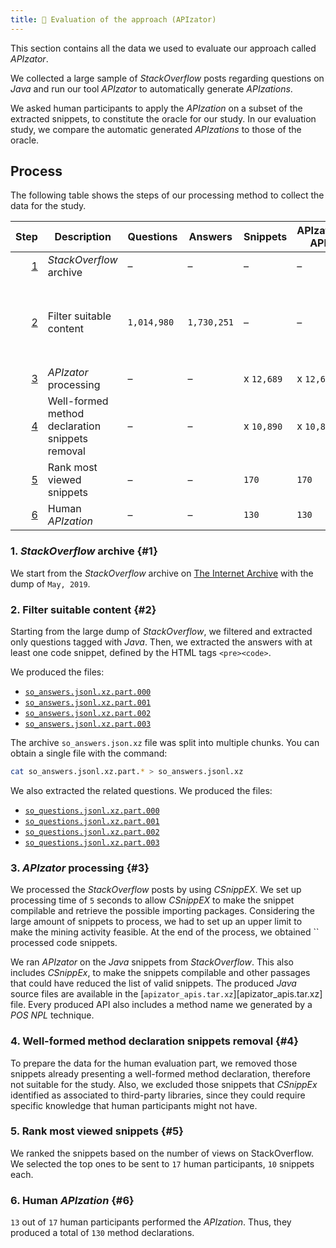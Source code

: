 ```yaml
---
title: 📝 Evaluation of the approach (APIzator)
---
```


This section contains all the data we used to evaluate our approach called *APIzator*.

We collected a large sample of *StackOverflow* posts regarding questions on *Java* and run our tool *APIzator* to automatically generate *APIzations*.
<!-- These complete examples are browsable in our tool. -->
We asked human participants to apply the *APIzation* on a subset of the extracted snippets, to constitute the oracle for our study.
In our evaluation study, we compare the automatic generated *APIzations* to those of the oracle.

[so_answers.jsonl.xz.part.000]: https://github.com/pasqualesalza/apization-temp-data/raw/master/study/so_answers.jsonl.xz.part.000
[so_answers.jsonl.xz.part.001]: https://github.com/pasqualesalza/apization-temp-data/raw/master/study/so_answers.jsonl.xz.part.001
[so_answers.jsonl.xz.part.002]: https://github.com/pasqualesalza/apization-temp-data/raw/master/study/so_answers.jsonl.xz.part.002
[so_answers.jsonl.xz.part.003]: https://github.com/pasqualesalza/apization-temp-data/raw/master/study/so_answers.jsonl.xz.part.003
[so_questions.jsonl.xz.part.000]: https://github.com/pasqualesalza/apization-temp-data/raw/master/study/so_questions.jsonl.xz.part.000
[so_questions.jsonl.xz.part.001]: https://github.com/pasqualesalza/apization-temp-data/raw/master/study/so_questions.jsonl.xz.part.001
[so_questions.jsonl.xz.part.002]: https://github.com/pasqualesalza/apization-temp-data/raw/master/study/so_questions.jsonl.xz.part.002
[so_questions.jsonl.xz.part.003]: https://github.com/pasqualesalza/apization-temp-data/raw/master/study/so_questions.jsonl.xz.part.003

## Process

The following table shows the steps of our processing method to collect the data for the study.

Step | Description | Questions | Answers | Snippets | APIzator-APIs | Human-APIs | Data
---: | --- | --- | --- | --- | --- | --- | ---
[1](#1) | *StackOverflow* archive | – | – | – | – | – | –
[2](#2) | Filter suitable content | `1,014,980` | `1,730,251` | – | – | – | [`so_answers.jsonl.xz.part.000`][so_answers.jsonl.xz.part.000] <br /> [`so_answers.jsonl.xz.part.001`][so_answers.jsonl.xz.part.001] <br /> [`so_answers.jsonl.xz.part.002`][so_answers.jsonl.xz.part.002] <br /> [`so_answers.jsonl.xz.part.003`][so_answers.jsonl.xz.part.003] <br /> [`so_questions.jsonl.xz.part.000`][so_questions.jsonl.xz.part.000] <br /> [`so_questions.jsonl.xz.part.001`][so_questions.jsonl.xz.part.001] <br /> [`so_questions.jsonl.xz.part.002`][so_questions.jsonl.xz.part.002] <br /> [`so_questions.jsonl.xz.part.003`][so_questions.jsonl.xz.part.003]
[3](#3) | *APIzator* processing | – | – | x `12,689` | x `12,689` | – | [`apizator_apis.tar.xz`][apizator_apis.tar.xz]
[4](#4) | Well-formed method declaration snippets removal | – | – | x `10,890` | x `10,890` | – | x
[5](#5) | Rank most viewed snippets | – | – | `170` | `170` | – | [`human_evaluation_snippets.tar.xz`][human_evaluation_snippets.tar.xz]
[6](#6) | Human *APIzation* | – | – | `130` | `130` | `130` | [`human_apis.tar.xz`][human_apis.tar.xz]

### 1. *StackOverflow* archive {#1}

We start from the *StackOverflow* archive on [The Internet Archive](https://archive.org/details/stackexchange) with the dump of `May, 2019`.

### 2. Filter suitable content {#2}

Starting from the large dump of *StackOverflow*, we filtered and extracted only questions tagged with *Java*.
Then, we extracted the answers with at least one code snippet, defined by the HTML tags `<pre><code>`.

We produced the files:

* [`so_answers.jsonl.xz.part.000`][so_answers.jsonl.xz.part.000]
* [`so_answers.jsonl.xz.part.001`][so_answers.jsonl.xz.part.001]
* [`so_answers.jsonl.xz.part.002`][so_answers.jsonl.xz.part.002]
* [`so_answers.jsonl.xz.part.003`][so_answers.jsonl.xz.part.003]

The archive `so_answers.json.xz` file was split into multiple chunks.
You can obtain a single file with the command:

```bash
cat so_answers.jsonl.xz.part.* > so_answers.jsonl.xz
```

We also extracted the related questions.
We produced the files:

* [`so_questions.jsonl.xz.part.000`][so_questions.jsonl.xz.part.000]
* [`so_questions.jsonl.xz.part.001`][so_questions.jsonl.xz.part.001]
* [`so_questions.jsonl.xz.part.002`][so_questions.jsonl.xz.part.002]
* [`so_questions.jsonl.xz.part.003`][so_questions.jsonl.xz.part.003]

### 3. *APIzator* processing {#3}
<!-- NOT READY. -->

<!-- Questo è aggiunto recentemente -->
We processed the *StackOverflow* posts by using *CSnippEX*.
We set up processing time of `5` seconds to allow *CSnippEX* to make the snippet compilable and retrieve the possible importing packages.
Considering the large amount of snippets to process, we had to set up an upper limit to make the mining activity feasible.
At the end of the process, we obtained `` processed code snippets.

We ran *APIzator* on the *Java* snippets from *StackOverflow*.
This also includes *CSnippEx*, to make the snippets compilable and other passages that could have reduced the list of valid snippets.
The produced *Java* source files are available in the [`apizator_apis.tar.xz`][apizator_apis.tar.xz] file.
Every produced API also includes a method name we generated by a *POS* *NPL* technique.
<!-- Insert the files. -->

### 4. Well-formed method declaration snippets removal {#4}
<!-- NOT READY. -->

To prepare the data for the human evaluation part, we removed those snippets already presenting a well-formed method declaration, therefore not suitable for the study.
Also, we excluded those snippets that *CSnippEx* identified as associated to third-party libraries, since they could require specific knowledge that human participants might not have.
<!-- Insert the files. -->

### 5. Rank most viewed snippets {#5}
<!-- NOT READY. -->

We ranked the snippets based on the number of views on StackOverflow.
We selected the top ones to be sent to `17` human participants, `10` snippets each.
<!-- Insert the files. -->

### 6. Human *APIzation* {#6}
<!-- NOT READY. -->

`13` out of `17` human participants performed the *APIzation*.
Thus, they produced a total of `130` method declarations.
<!-- Insert the files. -->
